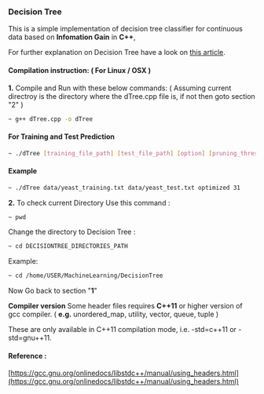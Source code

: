 ### Decision Tree

This is a simple implementation of decision tree classifier for continuous data based on **Infomation Gain** in **C++**,

For further explanation on Decision Tree have a look on [this article](https://redwandipto.github.io/blog/2017/12/07/Decision-Tree-Learning/).

#### Compilation instruction:  ( For Linux / OSX )
**1.** Compile and Run with these below commands:
( Assuming current directroy is the directory where the dTree.cpp file is, if not then goto section "2" )

```bash
~ g++ dTree.cpp -o dTree
```

#### For Training and Test Prediction

```bash
~ ./dTree [training_file_path] [test_file_path] [option] [pruning_threshold]
```



#### Example

```bash
~ ./dTree data/yeast_training.txt data/yeast_test.txt optimized 31
```


**2.** To check current Directory Use this command :
```bash
~ pwd
```
Change the directory to Decision Tree :

```bash
~ cd DECISIONTREE_DIRECTORIES_PATH
```

Example:
```bash
~ cd /home/USER/MachineLearning/DecisionTree
```
Now Go back to section "**1**"



**Compiler version**
Some header files requires **C++11** or higher version of gcc compiler. ( **e.g.** unordered_map, utility, vector, queue, tuple )

These are only available in C++11 compilation mode, i.e. -std=c++11 or -std=gnu++11.






#### Reference :

[https://gcc.gnu.org/onlinedocs/libstdc++/manual/using_headers.html](https://gcc.gnu.org/onlinedocs/libstdc++/manual/using_headers.html)
